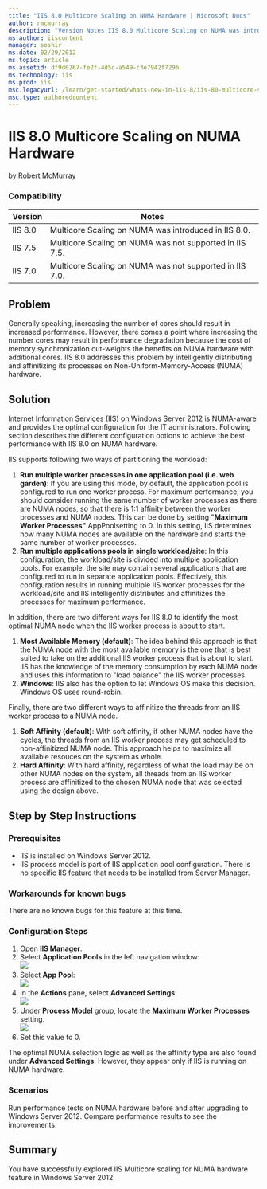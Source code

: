 ```yaml
---
title: "IIS 8.0 Multicore Scaling on NUMA Hardware | Microsoft Docs"
author: rmcmurray
description: "Version Notes IIS 8.0 Multicore Scaling on NUMA was introduced in IIS 8.0. IIS 7.5 Multicore Scaling on NUMA was not supported in IIS 7.5. IIS 7.0 Multicore..."
ms.author: iiscontent
manager: soshir
ms.date: 02/29/2012
ms.topic: article
ms.assetid: df9d0267-fe2f-4d5c-a549-c3e7942f7296
ms.technology: iis
ms.prod: iis
msc.legacyurl: /learn/get-started/whats-new-in-iis-8/iis-80-multicore-scaling-on-numa-hardware
msc.type: authoredcontent
---
```

IIS 8.0 Multicore Scaling on NUMA Hardware
====================
by [Robert McMurray](https://github.com/rmcmurray)

### Compatibility


| Version | Notes |
| --- | --- |
| IIS 8.0 | Multicore Scaling on NUMA was introduced in IIS 8.0. |
| IIS 7.5 | Multicore Scaling on NUMA was not supported in IIS 7.5. |
| IIS 7.0 | Multicore Scaling on NUMA was not supported in IIS 7.0. |


<a id="TOC301258515"></a>

## Problem

Generally speaking, increasing the number of cores should result in increased performance. However, there comes a point where increasing the number cores may result in performance degradation because the cost of memory synchronization out-weights the benefits on NUMA hardware with additional cores. IIS 8.0 addresses this problem by intelligently distributing and affinitizing its processes on Non-Uniform-Memory-Access (NUMA) hardware.

<a id="TOC301258516"></a>

## Solution

Internet Information Services (IIS) on Windows Server 2012 is NUMA-aware and provides the optimal configuration for the IT administrators. Following section describes the different configuration options to achieve the best performance with IIS 8.0 on NUMA hardware.

IIS supports following two ways of partitioning the workload:

1. **Run multiple worker processes in one application pool (i.e. web garden)**: If you are using this mode, by default, the application pool is configured to run one worker process. For maximum performance, you should consider running the same number of worker processes as there are NUMA nodes, so that there is 1:1 affinity between the worker processes and NUMA nodes. This can be done by setting "**Maximum Worker Processes"** AppPoolsetting to 0. In this setting, IIS determines how many NUMA nodes are available on the hardware and starts the same number of worker processes.
2. **Run multiple applications pools in single workload/site**: In this configuration, the workload/site is divided into multiple application pools. For example, the site may contain several applications that are configured to run in separate application pools. Effectively, this configuration results in running multiple IIS worker processes for the workload/site and IIS intelligently distributes and affinitizes the processes for maximum performance.

In addition, there are two different ways for IIS 8.0 to identify the most optimal NUMA node when the IIS worker process is about to start.

1. **Most Available Memory (default)**: The idea behind this approach is that the NUMA node with the most available memory is the one that is best suited to take on the additional IIS worker process that is about to start. IIS has the knowledge of the memory consumption by each NUMA node and uses this information to "load balance" the IIS worker processes.
2. **Windows**: IIS also has the option to let Windows OS make this decision. Windows OS uses round-robin.

Finally, there are two different ways to affinitize the threads from an IIS worker process to a NUMA node.

1. **Soft Affinity (default)**: With soft affinity, if other NUMA nodes have the cycles, the threads from an IIS worker process may get scheduled to non-affinitized NUMA node. This approach helps to maximize all available resouces on the system as whole.
2. **Hard Affinity**: With hard affinity, regardless of what the load may be on other NUMA nodes on the system, all threads from an IIS worker process are affinitized to the chosen NUMA node that was selected using the design above.

<a id="TOC301258517"></a>

## Step by Step Instructions

### Prerequisites

- IIS is installed on Windows Server 2012.
- IIS process model is part of IIS application pool configuration. There is no specific IIS feature that needs to be installed from Server Manager.

### Workarounds for known bugs

There are no known bugs for this feature at this time.

### Configuration Steps

1. Open **IIS Manager**.
2. Select **Application Pools** in the left navigation window:  
    ![](iis-80-multicore-scaling-on-numa-hardware/_static/image1.png)
3. Select **App Pool**:  
    ![](iis-80-multicore-scaling-on-numa-hardware/_static/image3.png)
4. In the **Actions** pane, select **Advanced Settings**:  
    ![](iis-80-multicore-scaling-on-numa-hardware/_static/image5.png)
5. Under **Process Model** group, locate the **Maximum Worker Processes** setting.  
    ![](iis-80-multicore-scaling-on-numa-hardware/_static/image7.png)
6. Set this value to 0.

The optimal NUMA selection logic as well as the affinity type are also found under **Advanced Settings**. However, they appear only if IIS is running on NUMA hardware.

### Scenarios

Run performance tests on NUMA hardware before and after upgrading to Windows Server 2012. Compare performance results to see the improvements.

<a id="TOC301258518"></a>

## Summary

You have successfully explored IIS Multicore scaling for NUMA hardware feature in Windows Server 2012.
